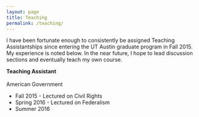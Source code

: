 ```yaml
---
layout: page
title: Teaching
permalink: /teaching/
---
```

I have been fortunate enough to consistently be assigned Teaching Assistantships since entering the UT Austin graduate program in Fall 2015. My experience is noted below. In the near future, I hope to lead discussion sections and eventually teach my own course.

**Teaching Assistant** <br><br>
American Government<br>
* Fall 2015 - Lectured on Civil Rights
* Spring 2016 - Lectured on Federalism
* Summer 2016
